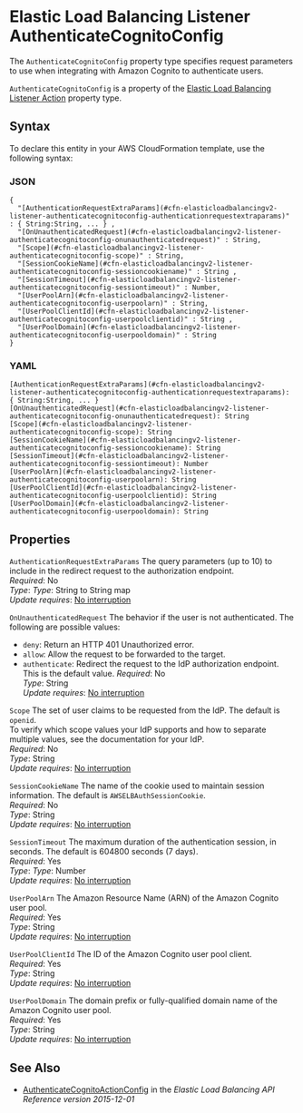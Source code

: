 # Elastic Load Balancing Listener AuthenticateCognitoConfig<a name="aws-properties-elasticloadbalancingv2-listener-authenticatecognitoconfig"></a>

<a name="aws-properties-elasticloadbalancingv2-listener-authenticatecognitoconfig-description"></a>The `AuthenticateCognitoConfig` property type specifies request parameters to use when integrating with Amazon Cognito to authenticate users\.

<a name="aws-properties-elasticloadbalancingv2-listener-authenticatecognitoconfig-inheritance"></a> `AuthenticateCognitoConfig` is a property of the [Elastic Load Balancing Listener Action](aws-properties-elasticloadbalancingv2-listener-defaultactions.md) property type\.

## Syntax<a name="aws-properties-elasticloadbalancingv2-listener-authenticatecognitoconfig-syntax"></a>

To declare this entity in your AWS CloudFormation template, use the following syntax:

### JSON<a name="aws-properties-elasticloadbalancingv2-listener-authenticatecognitoconfig-syntax.json"></a>

```
{
  "[AuthenticationRequestExtraParams](#cfn-elasticloadbalancingv2-listener-authenticatecognitoconfig-authenticationrequestextraparams)" : { String:String, ... } ,
  "[OnUnauthenticatedRequest](#cfn-elasticloadbalancingv2-listener-authenticatecognitoconfig-onunauthenticatedrequest)" : String,
  "[Scope](#cfn-elasticloadbalancingv2-listener-authenticatecognitoconfig-scope)" : String,
  "[SessionCookieName](#cfn-elasticloadbalancingv2-listener-authenticatecognitoconfig-sessioncookiename)" : String ,
  "[SessionTimeout](#cfn-elasticloadbalancingv2-listener-authenticatecognitoconfig-sessiontimeout)" : Number,
  "[UserPoolArn](#cfn-elasticloadbalancingv2-listener-authenticatecognitoconfig-userpoolarn)" : String,
  "[UserPoolClientId](#cfn-elasticloadbalancingv2-listener-authenticatecognitoconfig-userpoolclientid)" : String ,
  "[UserPoolDomain](#cfn-elasticloadbalancingv2-listener-authenticatecognitoconfig-userpooldomain)" : String
}
```

### YAML<a name="aws-properties-elasticloadbalancingv2-listener-authenticatecognitoconfig-syntax.yaml"></a>

```
[AuthenticationRequestExtraParams](#cfn-elasticloadbalancingv2-listener-authenticatecognitoconfig-authenticationrequestextraparams): { String:String, ... }
[OnUnauthenticatedRequest](#cfn-elasticloadbalancingv2-listener-authenticatecognitoconfig-onunauthenticatedrequest): String
[Scope](#cfn-elasticloadbalancingv2-listener-authenticatecognitoconfig-scope): String
[SessionCookieName](#cfn-elasticloadbalancingv2-listener-authenticatecognitoconfig-sessioncookiename): String
[SessionTimeout](#cfn-elasticloadbalancingv2-listener-authenticatecognitoconfig-sessiontimeout): Number
[UserPoolArn](#cfn-elasticloadbalancingv2-listener-authenticatecognitoconfig-userpoolarn): String
[UserPoolClientId](#cfn-elasticloadbalancingv2-listener-authenticatecognitoconfig-userpoolclientid): String
[UserPoolDomain](#cfn-elasticloadbalancingv2-listener-authenticatecognitoconfig-userpooldomain): String
```

## Properties<a name="aws-properties-elasticloadbalancingv2-listener-authenticatecognitoconfig-properties"></a>

`AuthenticationRequestExtraParams`  <a name="cfn-elasticloadbalancingv2-listener-authenticatecognitoconfig-authenticationrequestextraparams"></a>
The query parameters \(up to 10\) to include in the redirect request to the authorization endpoint\.  
 *Required*: No  
 *Type*: *Type*: String to String map  
*Update requires*: [No interruption](using-cfn-updating-stacks-update-behaviors.md#update-no-interrupt)

`OnUnauthenticatedRequest`  <a name="cfn-elasticloadbalancingv2-listener-authenticatecognitoconfig-onunauthenticatedrequest"></a>
The behavior if the user is not authenticated\. The following are possible values:  
+ `deny`: Return an HTTP 401 Unauthorized error\.
+ `allow`: Allow the request to be forwarded to the target\.
+ `authenticate`: Redirect the request to the IdP authorization endpoint\. This is the default value\.
 *Required*: No  
 *Type*: String  
*Update requires*: [No interruption](using-cfn-updating-stacks-update-behaviors.md#update-no-interrupt)

`Scope`  <a name="cfn-elasticloadbalancingv2-listener-authenticatecognitoconfig-scope"></a>
The set of user claims to be requested from the IdP\. The default is `openid`\.   
To verify which scope values your IdP supports and how to separate multiple values, see the documentation for your IdP\.  
 *Required*: No  
 *Type*: String  
*Update requires*: [No interruption](using-cfn-updating-stacks-update-behaviors.md#update-no-interrupt)

`SessionCookieName`  <a name="cfn-elasticloadbalancingv2-listener-authenticatecognitoconfig-sessioncookiename"></a>
The name of the cookie used to maintain session information\. The default is `AWSELBAuthSessionCookie`\.  
 *Required*: No  
 *Type*: String  
*Update requires*: [No interruption](using-cfn-updating-stacks-update-behaviors.md#update-no-interrupt)

`SessionTimeout`  <a name="cfn-elasticloadbalancingv2-listener-authenticatecognitoconfig-sessiontimeout"></a>
The maximum duration of the authentication session, in seconds\. The default is 604800 seconds \(7 days\)\.  
 *Required*: Yes  
 *Type*: *Type*: Number  
*Update requires*: [No interruption](using-cfn-updating-stacks-update-behaviors.md#update-no-interrupt)

`UserPoolArn`  <a name="cfn-elasticloadbalancingv2-listener-authenticatecognitoconfig-userpoolarn"></a>
The Amazon Resource Name \(ARN\) of the Amazon Cognito user pool\.  
 *Required*: Yes  
 *Type*: String  
*Update requires*: [No interruption](using-cfn-updating-stacks-update-behaviors.md#update-no-interrupt)

`UserPoolClientId`  <a name="cfn-elasticloadbalancingv2-listener-authenticatecognitoconfig-userpoolclientid"></a>
The ID of the Amazon Cognito user pool client\.  
 *Required*: Yes  
 *Type*: String  
*Update requires*: [No interruption](using-cfn-updating-stacks-update-behaviors.md#update-no-interrupt)

`UserPoolDomain`  <a name="cfn-elasticloadbalancingv2-listener-authenticatecognitoconfig-userpooldomain"></a>
The domain prefix or fully\-qualified domain name of the Amazon Cognito user pool\.  
 *Required*: Yes  
 *Type*: String  
*Update requires*: [No interruption](using-cfn-updating-stacks-update-behaviors.md#update-no-interrupt)

## See Also<a name="aws-properties-elasticloadbalancingv2-listener-authenticatecognitoconfig-seealso"></a>
+ [AuthenticateCognitoActionConfig](https://docs.aws.amazon.com/elasticloadbalancing/latest/APIReference/API_AuthenticateCognitoActionConfig.html) in the *Elastic Load Balancing API Reference version 2015\-12\-01*